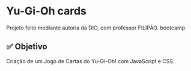 # Yu-Gi-Oh cards
Projeto feito mediante autoria da DIO, com professor FILIPÃO.
bootcamp

## ✅ Objetivo

Criação de um Jogo de Cartas do Yu-Gi-Oh! com JavaScript e CSS.

